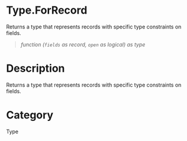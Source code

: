 ﻿# Type.ForRecord
Returns a type that represents records with specific type constraints on fields.
> _function (<code>fields</code> as record, <code>open</code> as logical) as type_
# Description 
Returns a type that represents records with specific type constraints on fields.
# Category 
Type
